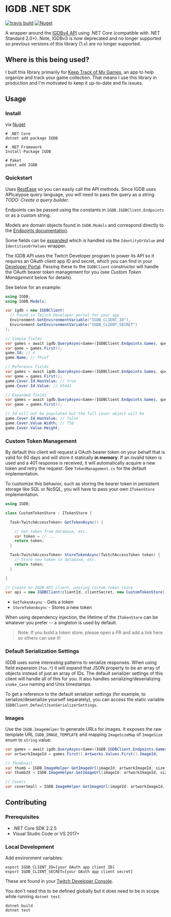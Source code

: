 # IGDB .NET SDK

[![travis build](https://travis-ci.com/kamranayub/igdb-dotnet.svg?branch=master)](https://travis-ci.com/kamranayub/igdb-dotnet) [![Nuget](https://img.shields.io/nuget/v/IGDB.svg)](https://www.nuget.org/packages/IGDB/)

A wrapper around the [IGDBv4 API](https://api-docs.igdb.com) using .NET Core (compatible with .NET Standard 2.0+). Note, IGDBv3 is now deprecated and no longer supported so previous versions of this library (1.x) are no longer supported.

## Where is this being used?

I built this library primarily for [Keep Track of My Games](https://keeptrackofmygames.com), an app to help organize and track your game collection. That means I use this library in production and I'm motivated to keep it up-to-date and fix issues.

## Usage

### Install

via [Nuget](https://www.nuget.org/packages/IGDB/)

    # .NET Core
    dotnet add package IGDB

    # .NET Framework
    Install-Package IGDB

    # Paket
    paket add IGDB

### Quickstart

Uses [RestEase](https://github.com/canton7/RestEase) so you can easily call the API methods. Since IGDB uses APIcalypse query language, you will need to pass the query as a string. _TODO: Create a query builder._

Endpoints can be passed using the constants in `IGDB.IGDBClient.Endpoints` or as a custom string.

Models are domain objects found in `IGDB.Models` and correspond directly to the [Endpoints documentation](https://api-docs.igdb.com/#endpoints).

Some fields can be [expanded](https://api-docs.igdb.com/#expander) which is handled via the `IdentityOrValue` and `IdentitiesOrValues` wrapper.

The IGDB API uses the Twitch Developer program to power its API so it requires an OAuth client app ID and secret, which you can find in your [Developer Portal](https://dev.twitch.tv/console/apps). Passing these to the `IGDBClient` constructor will handle the OAuth bearer token management for you (see _Custom Token Management_ below for details).

See below for an example:

```c#
using IGDB;
using IGDB.Models;

var igdb = new IGDBClient(
  // Found in Twitch Developer portal for your app
  Environment.GetEnvironmentVariable("IGDB_CLIENT_ID"),
  Environment.GetEnvironmentVariable("IGDB_CLIENT_SECRET")
);

// Simple fields
var games = await igdb.QueryAsync<Game>(IGDBClient.Endpoints.Games, query: "fields id,name; where id = 4;");
var game = games.First();
game.Id; // 4
game.Name; // Thief

// Reference fields
var games = await igdb.QueryAsync<Game>(IGDBClient.Endpoints.Games, query: "fields id,name,cover; where id = 4;");
var game = games.First();
game.Cover.Id.HasValue; // true
game.Cover.Id.Value; // 65441

// Expanded fields
var games = await igdb.QueryAsync<Game>(IGDBClient.Endpoints.Games, query: "fields id,name,cover.*; where id = 4;");
var game = games.First();

// Id will not be populated but the full Cover object will be
game.Cover.Id.HasValue; // false
game.Cover.Value.Width; // 756
game.Cover.Value.Height;
```

### Custom Token Management

By default this client will request a OAuth bearer token on your behalf that is valid for 60 days and will store it statically **in memory**. If an invalid token is used and a 401 response is received, it will automatically acquire a new token and retry the request. See `TokenManagement.cs` for the default implementation.

To customize this behavior, such as storing the bearer token in persistent storage like SQL or NoSQL, you will have to pass your own `ITokenStore` implementation.

```c#
using IGDB;

class CustomTokenStore : ITokenStore {

  Task<TwitchAccessToken> GetTokenAsync() {

    // Get token from database, etc.
    var token = // ...
    return token;
  }

  Task<TwitchAccessToken> StoreTokenAsync(TwitchAccessToken token) {
    // Store new token in database, etc.
    return token;
  }

}

// Create an IGDB API client, passing custom token store
var api = new IGDBClient(clientId, clientSecret, new CustomTokenStore());
```

- `GetTokenAsync` - Gets a token
- `StoreTokenAsync` - Stores a new token

When using dependency injection, the lifetime of the `ITokenStore` can be whatever you prefer -- a singleton is used by default.

> Note: If you build a token store, please open a PR and add a link here so others can use it!

### Default Serialization Settings

IGDB uses some _interesting_ patterns to serialize responses. When using field expansion (`foo.*`) it will expand that JSON property to be an array of objects instead of just an array of IDs. The default serializer settings of this client will handle all of this for you. It also handles serializing/deserializing `snake_case` naming and Unix timestamps.

To get a reference to the default serializer settings (for example, to serialize/deserialize yourself separately), you can access the static variable `IGDBClient.DefaultJsonSerializerSettings`.

### Images

Use the `IGDB.ImageHelper` to generate URLs for images. It exposes the raw template URL `IGDB_IMAGE_TEMPLATE` and mapping `ImageSizeMap` of `ImageSize` enum to `string` value:

```c#
var games = await igdb.QueryAsync<Game>(IGDB.IGDBClient.Endpoints.Games, query: "fields artworks.image_id; where id = 4;");
var artworkImageId = games.First().Artworks.Values.First().ImageId;

// Thumbnail
var thumb = IGDB.ImageHelper.GetImageUrl(imageId: artworkImageId, size: ImageSize.Thumb, retina: false);
var thumb2X = IGDB.ImageHelper.GetImageUrl(imageId: artworkImageId, size: ImageSize.Thumb, retina: true);

// Covers
var coverSmall = IGDB.ImageHelper.GetImageUrl(imageId: artworkImageId, size: ImageSize.CoverSmall, retina: false);
```

## Contributing

### Prerequisites

- .NET Core SDK 2.2.5
- Visual Studio Code or VS 2017+

### Local Development

Add environment variables:

    export IGDB_CLIENT_ID=[your OAuth app client ID]
    export IGDB_CLIENT_SECRET=[your OAuth app client secret]

These are found in your [Twitch Developer Console](https://dev.twitch.tv/console/apps).

You don't need this to be defined globally but it does need to be in scope while running `dotnet test`.

    dotnet build
    dotnet test
